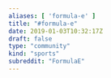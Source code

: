 ```yaml
---
aliases: [ 'formula-e' ]
title: "#formula-e"
date: 2019-01-03T10:32:17Z
draft: false
type: "community"
kind: "sports"
subreddit: "FormulaE"
---
```

